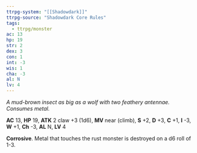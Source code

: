 ```yaml
---
ttrpg-system: "[[Shadowdark]]"
ttrpg-source: "Shadowdark Core Rules"
tags:
  - ttrpg/monster
ac: 13
hp: 19
str: 2
dex: 3
con: 1
int: -3
wis: 1
cha: -3
al: N
lv: 4
---
```


_A mud-brown insect as big as a wolf with two feathery antennae. Consumes metal._

**AC** 13, **HP** 19, **ATK** 2 claw +3 (1d6), **MV** near (climb), **S** +2, **D** +3, **C** +1, **I** -3, **W** +1, **Ch** -3, **AL** N, **LV** 4

**Corrosive**. Metal that touches the rust monster is destroyed on a d6 roll of 1-3.

